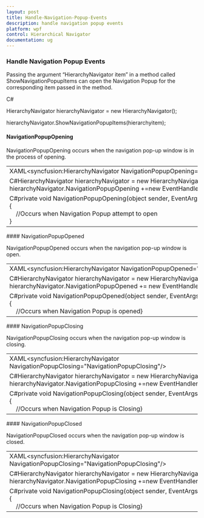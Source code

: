 ```yaml
---
layout: post
title: Handle-Navigation-Popup-Events
description: handle navigation popup events 
platform: wpf
control: Hierarchical Navigator
documentation: ug
---
```


### Handle Navigation Popup Events 

Passing the argument “HierarchyNavigator item” in a method called ShowNavigationPopupItems can open the Navigation Popup for the corresponding item passed in the method.

C#



HierarchyNavigator hierarchyNavigator = new HierarchyNavigator();

hierarchyNavigator.ShowNavigationPopupItems(hierarchyitem);

#### NavigationPopupOpening

NavigationPopupOpening occurs when the navigation pop-up window is in the process of opening.

<table>
<tr>
<td>
XAML&lt;syncfusion:HierarchyNavigator NavigationPopupOpening="NavigationPopupOpening"/&gt;</td></tr>
<tr>
<td>
C#HierarchyNavigator hierarchyNavigator = new HierarchyNavigator();<br>hierarchyNavigator.NavigationPopupOpening +=new EventHandler(NavigationPopupOpening);</td></tr>
<tr>
<td>
C#private void NavigationPopupOpening(object sender, EventArgs e)<br>{<br>    //Occurs when Navigation Popup attempt to open<br>}</td></tr>
</table>
#### NavigationPopupOpened

NavigationPopupOpened occurs when the navigation pop-up window is open.

<table>
<tr>
<td>
XAML&lt;syncfusion:HierarchyNavigator NavigationPopupOpened="NavigationPopupOpened"/&gt;</td></tr>
<tr>
<td>
C#HierarchyNavigator hierarchyNavigator = new HierarchyNavigator();<br>hierarchyNavigator.NavigationPopupOpened += new EventHandler(NavigationPopupOpened);</td></tr>
<tr>
<td>
C#private void NavigationPopupOpened(object sender, EventArgs e)<br>{<br>    //Occurs when Navigation Popup is opened}</td></tr>
</table>
#### NavigationPopupClosing

NavigationPopupClosing occurs when the navigation pop-up window is closing.

<table>
<tr>
<td>
XAML&lt;syncfusion:HierarchyNavigator NavigationPopupClosing="NavigationPopupClosing"/&gt;</td></tr>
<tr>
<td>
C#HierarchyNavigator hierarchyNavigator = new HierarchyNavigator();<br>hierarchyNavigator.NavigationPopupClosing +=new EventHandler(NavigationPopupClosing);</td></tr>
<tr>
<td>
C#private void NavigationPopupClosing(object sender, EventArgs e)<br>{<br>    //Occurs when Navigation Popup is Closing}</td></tr>
</table>
#### NavigationPopupClosed 

NavigationPopupClosed occurs when the navigation pop-up window is closed.

<table>
<tr>
<td>
XAML&lt;syncfusion:HierarchyNavigator NavigationPopupClosing="NavigationPopupClosing"/&gt;</td></tr>
<tr>
<td>
C#HierarchyNavigator hierarchyNavigator = new HierarchyNavigator();<br>hierarchyNavigator.NavigationPopupClosing +=new EventHandler(NavigationPopupClosing);</td></tr>
<tr>
<td>
C#private void NavigationPopupClosing(object sender, EventArgs e)<br>{<br>    //Occurs when Navigation Popup is Closing}</td></tr>
</table>


